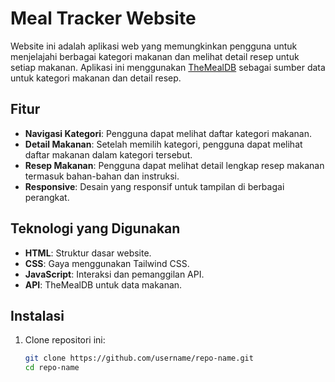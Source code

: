 # Meal Tracker Website

Website ini adalah aplikasi web yang memungkinkan pengguna untuk menjelajahi berbagai kategori makanan dan melihat detail resep untuk setiap makanan. Aplikasi ini menggunakan [TheMealDB](https://www.themealdb.com/) sebagai sumber data untuk kategori makanan dan detail resep.

## Fitur

- **Navigasi Kategori**: Pengguna dapat melihat daftar kategori makanan.
- **Detail Makanan**: Setelah memilih kategori, pengguna dapat melihat daftar makanan dalam kategori tersebut.
- **Resep Makanan**: Pengguna dapat melihat detail lengkap resep makanan termasuk bahan-bahan dan instruksi.
- **Responsive**: Desain yang responsif untuk tampilan di berbagai perangkat.

## Teknologi yang Digunakan

- **HTML**: Struktur dasar website.
- **CSS**: Gaya menggunakan Tailwind CSS.
- **JavaScript**: Interaksi dan pemanggilan API.
- **API**: TheMealDB untuk data makanan.

## Instalasi

1. Clone repositori ini:
   ```bash
   git clone https://github.com/username/repo-name.git
   cd repo-name